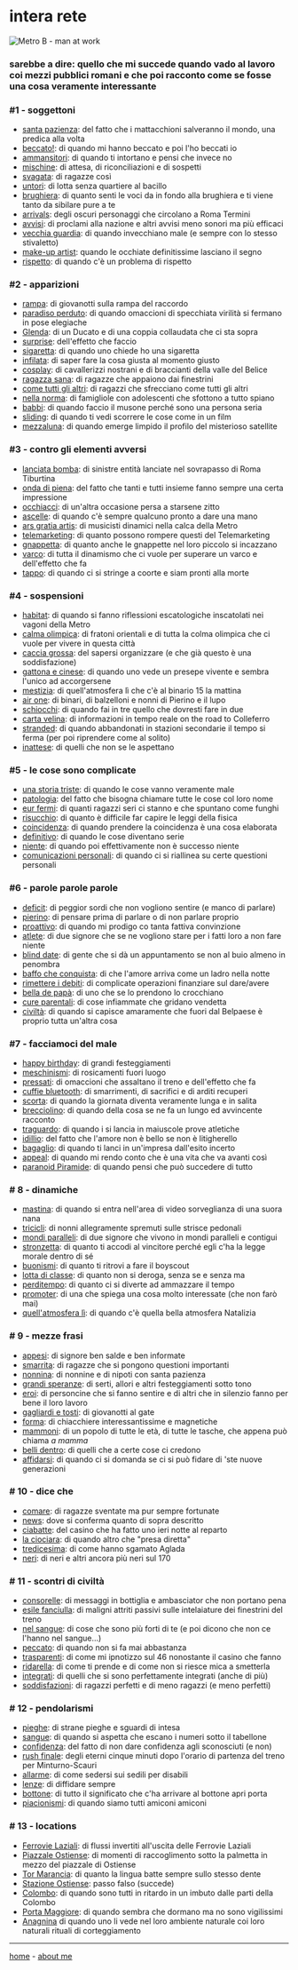 # intera rete  

![](https://drive.google.com/uc?id=19r-sX6PJQ8F81UE_FqrtIK8KkQREFpH0 "Metro B - man at work")  

### sarebbe a dire: quello che mi succede quando vado al lavoro coi mezzi pubblici romani e che poi racconto come se fosse una cosa veramente interessante  

### #1 - soggettoni  
- [santa pazienza](/19wk21-santapazienza-interarete.md): del fatto che i mattacchioni salveranno il mondo, una predica alla volta  
- [beccato!](/19wk21-beccato-interarete.md): di quando mi hanno beccato e poi l'ho beccati io   
- [ammansitori](/19wk23-ammansitori-interarete.md): di quando ti intortano e pensi che invece no  
- [mischine](/19wk23-mischine-interarete.md): di attesa, di riconciliazioni e di sospetti  
- [svagata](/19wk26-svagata-interarete.md): di ragazze così  
- [untori](/19wk26-untori-interarete.md): di lotta senza quartiere al bacillo  
- [brughiera](/19wk28-brughiera-interarete.md): di quanto senti le voci da in fondo alla brughiera e ti viene tanto da sibilare pure a te  
- [arrivals](/19wk32-arrivals-interarete.md): degli oscuri personaggi che circolano a Roma Termini  
- [avvisi](/19wk30-avvisi-interarete.md): di proclami alla nazione e altri avvisi meno sonori ma più efficaci  
- [vecchia guardia](/19wk32-vecchiaguardia-interarete.md): di quando invecchiano male (e sempre con lo stesso stivaletto)  
- [make-up artist](/19wk34-makeupartist-interarete.md): quando le occhiate definitissime lasciano il segno    
- [rispetto](/19wk37-rispetto-interarete.md): di quando c'è un problema di rispetto    

  
### #2 - apparizioni  
- [rampa](/19wk21-rampa-interarete.md): di giovanotti sulla rampa del raccordo  
- [paradiso perduto](/19wk22-paradisoperduto-interarete.md): di quando omaccioni di specchiata virilità si fermano in pose elegiache  
- [Glenda](/19wk23-glenda-interarete.md): di un Ducato e di una coppia collaudata che ci sta sopra    
- [surprise](/19wk24-surprise-interarete.md): dell'effetto che faccio  
- [sigaretta](/19wk25-sigaretta-interarete.md): di quando uno chiede ho una sigaretta  
- [infilata](/19wk25-controluce-interarete.md): di saper fare la cosa giusta al momento giusto  
- [cosplay](/19wk28-cosplay-interarete.md): di cavallerizzi nostrani e di braccianti della valle del Belice  
- [ragazza sana](/19wk29-ragazzasana-interarete.md): di ragazze che appaiono dai finestrini   
- [come tutti gli altri](/19wk30-cometuttiglialtri-interarete.md): di ragazzi che sfrecciano come tutti gli altri   
- [nella norma](/19wk36-nellanorma-interarete.md): di famigliole con adolescenti che sfottono a tutto spiano  
- [babbi](/19wk37-babbi-interarete.md): di quando faccio il musone perché sono una persona seria  
- [sliding](/19wk37-sliding-interarete.md): di quando ti vedi scorrere le cose come in un film    
- [mezzaluna](/19wk37-mezzaluna-interarete.md): di quando emerge limpido il profilo del misterioso satellite     
     

### #3 - contro gli elementi avversi  
- [lanciata bomba](/19wk21-lanciatabomba-interarete.md): di sinistre entità lanciate nel sovrapasso di Roma Tiburtina  
- [onda di piena](/19wk26-ondadipiena-interarete.md): del fatto che tanti e tutti insieme fanno sempre una certa impressione  
- [occhiacci](/19wk34-occhiacci-interarete.md): di un'altra occasione persa a starsene zitto  
- [ascelle](/19wk34-ascelle-interarete.md): di quando c'è sempre qualcuno pronto a dare una mano    
- [ars gratia artis](/19wk36-arsgratiaartis-interarete.md): di musicisti dinamici nella calca della Metro   
- [telemarketing](/19wk36-telemarketing-interarete.md): di quanto possono rompere questi del Telemarketing     
- [gnappetta](/19wk36-gnappetta-interarete.md): di quanto anche le gnappette nel loro piccolo si incazzano     
- [varco](/19wk26-varco-interarete.md): di tutta il dinamismo che ci vuole per superare un varco e dell'effetto che fa  
- [tappo](/19wk37-tappo-interarete.md): di quando ci si stringe a coorte e siam pronti alla morte  


### #4 - sospensioni
- [habitat](/19wk22-habitat-interarete.md): di quando si fanno riflessioni escatologiche inscatolati nei vagoni della Metro    
- [calma olimpica](/19wk23-calma-interarete.md): di fratoni orientali e di tutta la colma olimpica che ci vuole per vivere in questa città  
- [caccia grossa](/19wk26-cacciagrossa-interarete.md): del sapersi organizzare (e che già questo è una soddisfazione)  
- [gattona e cinese](/19wk26-gattonaecinese-interarete.md): di quando uno vede un presepe vivente e sembra l'unico ad accorgersene  
- [mestizia](/19wk28-mestizia-interarete.md): di quell'atmosfera lì che c'è al binario 15 la mattina  
- [air one](/19wk29-airone-interarete.md): di binari, di balzelloni e nonni di Pierino e il lupo  
- [schiocchi](/19wk32-schiocchi-interarete.md): di quando fai in tre quello che dovresti fare in due  
- [carta velina](/19wk30-cartavelina-interarete.md): di informazioni in tempo reale on the road to Colleferro  
- [stranded](/19wk37-stranded-interarete.md): di quando abbandonati in stazioni secondarie il tempo si ferma (per poi riprendere come al solito)  
- [inattese](/19wk37-inattese-interarete.md): di quelli che non se le aspettano  


### #5 - le cose sono complicate  
- [una storia triste](/19wk22-storiatriste-interarete.md): di quando le cose vanno veramente male  
- [patologia](/19wk24-patologia-interarete.md): del fatto che bisogna chiamare tutte le cose col loro nome  
- [eur fermi](/19wk25-eurfermi-interarete.md): di quanti ragazzi seri ci stanno e che spuntano come funghi  
- [risucchio](/19wk28-risucchio-interarete.md): di quanto è difficile far capire le leggi della fisica  
- [coincidenza](/19wk33-coincidenza-interarete.md): di quando prendere la coincidenza è una cosa elaborata  
- [definitivo](/19wk34-definitivo-interarete.md): di quando le cose diventano serie    
- [niente](/19wk36-niente-interarete.md): di quando poi effettivamente non è successo niente   
- [comunicazioni personali](/19wk36-comunicazionipersonali-interarete.md): di quando ci si riallinea su certe questioni personali     

### #6 - parole parole parole  
- [deficit](/19wk23-deficit-interarete.md): di peggior sordi che non vogliono sentire (e manco di parlare)   
- [pierino](/19wk26-pierino-interarete.md): di pensare prima di parlare o di non parlare proprio  
- [proattivo](/19wk31-proattivo-interarete.md): di quando mi prodigo co tanta fattiva convinzione  
- [atlete](/19wk34-atlete-interarete.md): di due signore che se ne vogliono stare per i fatti loro a non fare niente  
- [blind date](/19wk34-blinddate-interarete.md): di gente che si dà un appuntamento se non al buio almeno in penombra   
- [baffo che conquista](/19wk36-baffocheconquista-interarete.md): di che l'amore arriva come un ladro nella notte     
- [rimettere i debiti](/19wk36-rimettere-interarete.md): di complicate operazioni finanziare sul dare/avere  
- [bella de papà](/19wk29-belladepapà-interarete.md): di uno che se lo prendono lo crocchiano  
- [cure parentali](/19wk31-gallineovaiole-interarete.md): di cose infiammate che gridano vendetta  
- [civiltà](/19wk37-civiltà-interarete.md): di quando si capisce amaramente che fuori dal Belpaese è proprio tutta un'altra cosa  


### #7 - facciamoci del male  
- [happy birthday](/19wk24-happybirthday-interarete.md): di grandi festeggiamenti    
- [meschinismi](/19wk24-meschinismi-interarete.md): di rosicamenti fuori luogo  
- [pressati](/19wk24-pressati-interarete.md): di omaccioni che assaltano il treno e dell'effetto che fa 
- [cuffie bluetooth](/19wk29-cuffiebluetooth-interarete.md): di smarrimenti, di sacrifici e di arditi recuperi  
- [scorta](/19wk32-scorta-interarete.md): di quando la giornata diventa veramente lunga e in salita  
- [brecciolino](/19wk34-brecciolino-interarete.md): di quando della cosa se ne fa un lungo ed avvincente racconto  
- [traguardo](/19wk34-traguardo-interarete.md): di quando i si lancia in maiuscole prove atletiche   
- [idillio](/19wk34-idillio-interarete.md): del fatto che l'amore non è bello se non è litigherello     
- [bagaglio](/19wk36-bagaglio-interarete.md): di quando ti lanci in un'impresa dall'esito incerto  
- [appeal](/19wk37-appeal-interarete.md): di quando mi rendo conto che è una vita che va avanti così   
- [paranoid Piramide](/19wk37-paranoidpiramide-interarete.md): di quando pensi che può succedere di tutto     


### # 8 - dinamiche  
- [mastina](/19wk25-mastina-interarete.md): di quando si entra nell'area di video sorveglianza di una suora nana 
- [tricicli](/19wk25-strisce-interarete.md): di nonni allegramente spremuti sulle strisce pedonali   
- [mondi paralleli](/19wk26-mondiparalleli-interarete.md): di due signore che vivono in mondi paralleli e contigui  
- [stronzetta](/19wk28-stronzetta-interarete.md): di quanto ti accodi al vincitore perché egli c'ha la legge morale dentro di sé  
- [buonismi](/19wk34-buonismi-interarete.md): di quanto ti ritrovi a fare il boyscout   
- [lotta di classe](/19wk36-lottadiclasse-interarete.md): di quanto non si deroga, senza se e senza ma    
- [perditempo](/19wk32-perditempo-interarete.md): di quanto ci si diverte ad ammazzare il tempo  
- [promoter](/19wk34-promoter-interarete.md): di una che spiega una cosa molto interessate (che non farò mai)   
- [quell'atmosfera lì](/19wk37-atmosfera-interarete.md): di quando c'è quella bella atmosfera Natalizia  

### # 9 - mezze frasi  
- [appesi](/19wk28-appesi-interarete.md): di signore ben salde e ben informate
- [smarrita](/19wk32-smarrita-interarete.md): di ragazze che si pongono questioni importanti   
- [nonnina](/19wk32-nonnina-interarete.md): di nonnine e di nipoti con santa pazienza  
- [grandi speranze](/19wk30-grandisperanze-interarete.md): di serti, allori e altri festeggiamenti sotto tono  
- [eroi](/19wk34-eroi-interarete.md): di personcine che si fanno sentire e di altri che in silenzio fanno per bene il loro lavoro    
- [gagliardi e tosti](/19wk21-gagliardietosti-interarete.md): di giovanotti al gate  
- [forma](/19wk22-forma-interarete.md): di chiacchiere interessantissime e magnetiche   
- [mammoni](/19wk36-mammoni-interarete.md): di un popolo di tutte le età, di tutte le tasche, che appena può chiama *a mamma*     
- [belli dentro](/19wk31-bellidentro-interarete.md): di quelli che a certe cose ci credono      
- [affidarsi](/19wk37-affidarsi-interarete.md): di quando  ci si domanda se ci si può fidare di 'ste nuove generazioni  


### # 10 - dice che  
- [comare](/19wk34-comare-interarete.md): di ragazze sventate ma pur sempre fortunate    
- [news](/19wk34-news-interarete.md): dove si conferma quanto di sopra descritto       
- [ciabatte](/19wk36-ciabatte-interarete.md): del casino che ha fatto uno ieri notte al reparto         
- [la ciociara](/19wk36-ciociara-interarete.md): di quando altro che "presa diretta"   
- [tredicesima](/19wk36-tredicesima-interarete.md): di come hanno sgamato Aglada  
- [neri](/19wk34-neri-interarete.md): di neri e altri ancora più neri sul 170   


### # 11 - scontri di civiltà  
- [consorelle](/19wk29-consorelle-interarete.md): di messaggi in bottiglia e ambasciator che non portano pena  
- [esile fanciulla](/19wk30-esilefanciulla-interarete.md): di maligni attriti passivi sulle intelaiature dei finestrini del treno   
- [nel sangue](/19wk31-nelsangue-interarete.md): di cose che sono più forti di te (e poi dicono che non ce l'hanno nel sangue...)   
- [peccato](/19wk32-peccato-interarete.md): di quando non si fa mai abbastanza     
- [trasparenti](/19wk34-trasparenti-interarete.md): di come mi ipnotizzo sul 46 nonostante il casino che fanno    
- [ridarella](/19wk34-ridarella-interarete.md): di come ti prende e di come non si riesce mica a smetterla    
- [integrati](/19wk34-integrati-interarete.md): di quelli che si sono perfettamente integrati (anche di più)    
- [soddisfazioni](/19wk36-soddisfazioni-interarete.md): di ragazzi perfetti e di meno ragazzi (e meno perfetti)  


### # 12 - pendolarismi  
- [pieghe](/19wk32-pieghe-interarete.md): di strane pieghe e sguardi di intesa   
- [sangue](/19wk34-sangue-interarete.md): di quando si aspetta che escano i numeri sotto il tabellone  
- [confidenza](/19wk34-confidenza-interarete.md): del fatto di non dare confidenza agli sconosciuti (e non)   
- [rush finale](/19wk22-rush-interarete.md): degli eterni cinque minuti dopo l'orario di partenza del treno per Minturno-Scauri  
- [allarme](/19wk36-allarme-interarete.md): di come sedersi sui sedili per disabili    
- [lenze](/19wk36-lenze-interarete.md): di diffidare sempre  
- [bottone](/19wk25-bottone-interarete.md): di tutto il significato che c'ha arrivare al bottone apri porta   
- [piacionismi](/19wk37-piacionismi-interarete.md): di quando siamo tutti amiconi amiconi  


### # 13 - locations  
- [Ferrovie Laziali](/19wk32-cynarlaziale-interarete.md): di flussi invertiti all'uscita delle Ferrovie Laziali   
- [Piazzale Ostiense](/19wk32-oradireligione-interarete.md): di momenti di raccoglimento sotto la palmetta in mezzo del piazzale di Ostiense   
- [Tor Marancia](/19wk31-TorMarancia-interarete.md): di quanto la lingua batte sempre sullo stesso dente  
- [Stazione Ostiense](/19wk26-passofalso-interarete.md): passo falso (succede)   
- [Colombo](/19wk37-colombo-interarete.md): di quando sono tutti in ritardo in un imbuto dalle parti della Colombo  
- [Porta Maggiore](/19wk37-vigili-interarete.md): di quando sembra che dormano ma no sono vigilissimi  
- [Anagnina](/19wk32-buzziconiinamore-interarete.md) di quando uno li vede nel loro ambiente naturale coi loro naturali rituali di corteggiamento  

<!--- 

--->  

---  
[home](/index.md) - [about me](/aboutme.md)   
